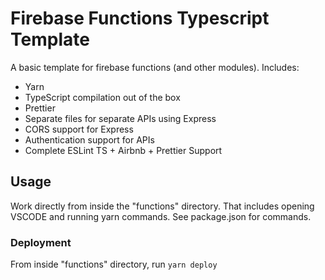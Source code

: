# Firebase Functions Typescript Template

A basic template for firebase functions (and other modules). Includes:

- Yarn
- TypeScript compilation out of the box
- Prettier
- Separate files for separate APIs using Express
- CORS support for Express
- Authentication support for APIs
- Complete ESLint TS + Airbnb + Prettier Support

## Usage

Work directly from inside the "functions" directory. That includes opening VSCODE and running yarn commands. See package.json for commands.

### Deployment

From inside "functions" directory, run `yarn deploy`
